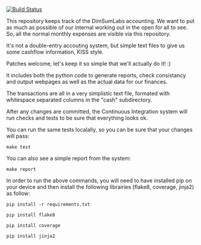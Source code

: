 [![Build Status](https://github.com/dimsumlabs/dsl-accounts/actions/workflows/ci.yml/badge.svg)](https://github.com/dimsumlabs/dsl-accounts/actions)

This repository keeps track of the DimSumLabs accounting.  We want to put
as much as possible of our internal working out in the open for all to see.
So, all the normal monthly expenses are visible via this repository.

It's not a double-entry accouting system, but simple text files to give us some
cashflow information, KISS style.

Patches welcome, let's keep it so simple that we'll actually do it! :)

It includes both the python code to generate reports, check consistancy and
output webpages as well as the actual data for our finances.

The transactions are all in a very simplistic text file, formated with
whitespace separated columns in the "cash" subdirectory.

After any changes are committed, the Continuous Integration system will
run checks and tests to be sure that everything looks ok.

You can run the same tests localally, so you can be sure that your changes
will pass:

```
make test
```

You can also see a simple report from the system:

```
make report
```

In order to run the above commands, you will need to have installed pip on your device and then install the following librairies (flake8, coverage, jinja2) as follow:
 
```
pip install -r requirements.txt
```

```
pip install flake8
```
```
pip install coverage
```
```
pip install jinja2
```
